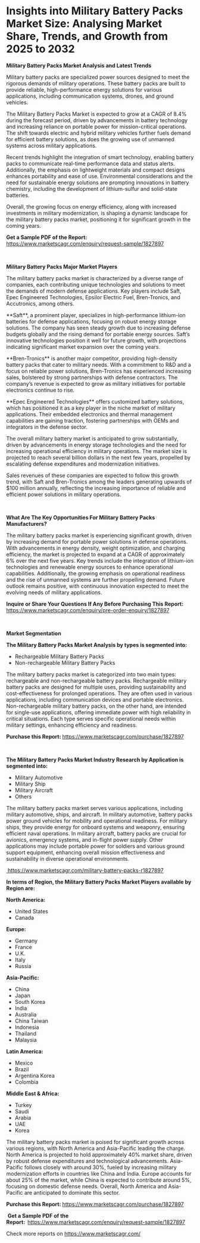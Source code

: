 <p><h1>Insights into Military Battery Packs Market Size: Analysing Market Share, Trends, and Growth from 2025 to 2032</h1></p><p><strong>Military Battery Packs Market Analysis and Latest Trends</strong></p>
<p><p>Military battery packs are specialized power sources designed to meet the rigorous demands of military operations. These battery packs are built to provide reliable, high-performance energy solutions for various applications, including communication systems, drones, and ground vehicles. </p><p>The Military Battery Packs Market is expected to grow at a CAGR of 8.4% during the forecast period, driven by advancements in battery technology and increasing reliance on portable power for mission-critical operations. The shift towards electric and hybrid military vehicles further fuels demand for efficient battery solutions, as does the growing use of unmanned systems across military applications.</p><p>Recent trends highlight the integration of smart technology, enabling battery packs to communicate real-time performance data and status alerts. Additionally, the emphasis on lightweight materials and compact designs enhances portability and ease of use. Environmental considerations and the need for sustainable energy solutions are prompting innovations in battery chemistry, including the development of lithium-sulfur and solid-state batteries.</p><p>Overall, the growing focus on energy efficiency, along with increased investments in military modernization, is shaping a dynamic landscape for the military battery packs market, positioning it for significant growth in the coming years.</p></p>
<p><strong>Get a Sample PDF of the Report:&nbsp;</strong> <a href="https://www.marketscagr.com/enquiry/request-sample/1827897?utm_campaign=2304&utm_medium=2&utm_source=Github&utm_content=ia&utm_term=07042025&utm_id=military-battery-packs">https://www.marketscagr.com/enquiry/request-sample/1827897</a></p>
<p>&nbsp;</p>
<p><strong>Military Battery Packs Major Market Players</strong></p>
<p><p>The military battery packs market is characterized by a diverse range of companies, each contributing unique technologies and solutions to meet the demands of modern defense applications. Key players include Saft, Epec Engineered Technologies, Epsilor Electric Fuel, Bren-Tronics, and Accutronics, among others.</p><p>**Saft**, a prominent player, specializes in high-performance lithium-ion batteries for defense applications, focusing on robust energy storage solutions. The company has seen steady growth due to increasing defense budgets globally and the rising demand for portable energy sources. Saft’s innovative technologies position it well for future growth, with projections indicating significant market expansion over the coming years.</p><p>**Bren-Tronics** is another major competitor, providing high-density battery packs that cater to military needs. With a commitment to R&D and a focus on reliable power solutions, Bren-Tronics has experienced increasing sales, bolstered by strong partnerships with defense contractors. The company’s revenue is expected to grow as military initiatives for portable electronics continue to rise.</p><p>**Epec Engineered Technologies** offers customized battery solutions, which has positioned it as a key player in the niche market of military applications. Their embedded electronics and thermal management capabilities are gaining traction, fostering partnerships with OEMs and integrators in the defense sector.</p><p>The overall military battery market is anticipated to grow substantially, driven by advancements in energy storage technologies and the need for increasing operational efficiency in military operations. The market size is projected to reach several billion dollars in the next few years, propelled by escalating defense expenditures and modernization initiatives.</p><p>Sales revenues of these companies are expected to follow this growth trend, with Saft and Bren-Tronics among the leaders generating upwards of $100 million annually, reflecting the increasing importance of reliable and efficient power solutions in military operations.</p></p>
<p>&nbsp;</p>
<p><strong>What Are The Key Opportunities For Military Battery Packs Manufacturers?</strong></p>
<p><p>The military battery packs market is experiencing significant growth, driven by increasing demand for portable power solutions in defense operations. With advancements in energy density, weight optimization, and charging efficiency, the market is projected to expand at a CAGR of approximately 6% over the next five years. Key trends include the integration of lithium-ion technologies and renewable energy sources to enhance operational capabilities. Additionally, the growing emphasis on operational readiness and the rise of unmanned systems are further propelling demand. Future outlook remains positive, with continuous innovation expected to meet the evolving needs of military applications.</p></p>
<p><strong>Inquire or Share Your Questions If Any Before Purchasing This Report:</strong> <a href="https://www.marketscagr.com/enquiry/pre-order-enquiry/1827897?utm_campaign=2304&utm_medium=2&utm_source=Github&utm_content=ia&utm_term=07042025&utm_id=military-battery-packs">https://www.marketscagr.com/enquiry/pre-order-enquiry/1827897</a></p>
<p>&nbsp;</p>
<p><strong>Market Segmentation</strong></p>
<p><strong>The Military Battery Packs Market Analysis by types is segmented into:</strong></p>
<p><ul><li>Rechargeable Military Battery Packs</li><li>Non-rechargeable Military Battery Packs</li></ul></p>
<p><p>The military battery packs market is categorized into two main types: rechargeable and non-rechargeable battery packs. Rechargeable military battery packs are designed for multiple uses, providing sustainability and cost-effectiveness for prolonged operations. They are often used in various applications, including communication devices and portable electronics. Non-rechargeable military battery packs, on the other hand, are intended for single-use applications, offering immediate power with high reliability in critical situations. Each type serves specific operational needs within military settings, enhancing efficiency and readiness.</p></p>
<p><strong>Purchase this Report:&nbsp;</strong><a href="https://www.marketscagr.com/purchase/1827897?utm_campaign=2304&utm_medium=2&utm_source=Github&utm_content=ia&utm_term=07042025&utm_id=military-battery-packs">https://www.marketscagr.com/purchase/1827897</a></p>
<p>&nbsp;</p>
<p><strong>The Military Battery Packs Market Industry Research by Application is segmented into:</strong></p>
<p><ul><li>Military Automotive</li><li>Military Ship</li><li>Military Aircraft</li><li>Others</li></ul></p>
<p><p>The military battery packs market serves various applications, including military automotive, ships, and aircraft. In military automotive, battery packs power ground vehicles for mobility and operational readiness. For military ships, they provide energy for onboard systems and weaponry, ensuring efficient naval operations. In military aircraft, battery packs are crucial for avionics, emergency systems, and in-flight power supply. Other applications may include portable power for soldiers and various ground support equipment, enhancing overall mission effectiveness and sustainability in diverse operational environments.</p></p>
<p><a href="https://www.marketscagr.com/military-battery-packs-r1827897?utm_campaign=2304&utm_medium=2&utm_source=Github&utm_content=ia&utm_term=07042025&utm_id=military-battery-packs">&nbsp;https://www.marketscagr.com/military-battery-packs-r1827897</a></p>
<p><strong>In terms of Region, the Military Battery Packs Market Players available by Region are:</strong></p>
<p>
    <p> <strong> North America: </strong>
        <ul>
            <li>United States</li>
            <li>Canada</li>
        </ul>
        </p> 
    <p> <strong> Europe: </strong>
        <ul>
            <li>Germany</li>
            <li>France</li>
            <li>U.K.</li>
            <li>Italy</li>
            <li>Russia</li>
        </ul>
        </p> 
    <p> <strong> Asia-Pacific: </strong>
        <ul>
            <li>China</li>
            <li>Japan</li>
            <li>South Korea</li>
            <li>India</li>
            <li>Australia</li>
            <li>China Taiwan</li>
            <li>Indonesia</li>
            <li>Thailand</li>
            <li>Malaysia</li>
        </ul>
        </p> 
    <p> <strong> Latin America: </strong>
        <ul>
            <li>Mexico</li>
            <li>Brazil</li>
            <li>Argentina Korea</li>
            <li>Colombia</li>
        </ul>
        </p> 
    <p> <strong> Middle East & Africa: </strong>
        <ul>
            <li>Turkey</li>
            <li>Saudi</li>
            <li>Arabia</li>
            <li>UAE</li>
            <li>Korea</li>
        </ul>
    </p>
    </p>
<p><p>The military battery packs market is poised for significant growth across various regions, with North America and Asia-Pacific leading the charge. North America is projected to hold approximately 40% market share, driven by robust defense expenditures and technological advancements. Asia-Pacific follows closely with around 30%, fueled by increasing military modernization efforts in countries like China and India. Europe accounts for about 25% of the market, while China is expected to contribute around 5%, focusing on domestic defense needs. Overall, North America and Asia-Pacific are anticipated to dominate this sector.</p></p>
<p><strong>Purchase this Report: </strong><a href="https://www.marketscagr.com/purchase/1827897?utm_campaign=2304&utm_medium=2&utm_source=Github&utm_content=ia&utm_term=07042025&utm_id=military-battery-packs">https://www.marketscagr.com/purchase/1827897</a></p>
<p>&nbsp;<strong>Get a Sample PDF of the Report:&nbsp;&nbsp;</strong><a href="https://www.marketscagr.com/enquiry/request-sample/1827897?utm_campaign=2304&utm_medium=2&utm_source=Github&utm_content=ia&utm_term=07042025&utm_id=military-battery-packs">https://www.marketscagr.com/enquiry/request-sample/1827897</a></p>
<p><strong></strong></p>
<p>Check more reports on <a href="https://www.marketscagr.com/?utm_campaign=2304&utm_medium=2&utm_source=Github&utm_content=ia&utm_term=07042025&utm_id=military-battery-packs">https://www.marketscagr.com/</a></p>